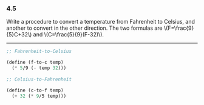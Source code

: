 ### 4.5
Write a procedure to convert a temperature from Fahrenheit to Celsius, and another to convert in the other direction. The two formulas are \\(F=\frac{9}{5}C+32\\) and \\(C=\frac{5}{9}(F-32)\\).

***

~~~ scheme
;; Fahrenheit-to-Celsius

(define (f-to-c temp)
  (* 5/9 (- temp 32)))
  
;; Celsius-to-Fahrenheit

(define (c-to-f temp)
  (+ 32 (* 9/5 temp)))
~~~